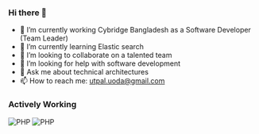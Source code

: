 ### Hi there 👋

- 🔭 I’m currently working Cybridge Bangladesh as a Software Developer (Team Leader)
- 🌱 I’m currently learning Elastic search
- 👯 I’m looking to collaborate on a talented team
- 🤔 I’m looking for help with software development
- 💬 Ask me about technical architectures
- 📫 How to reach me: utpal.uoda@gmail.com

### Actively Working 
![PHP](https://img.shields.io/badge/php-black?logo=php&style=for-the-badge) ![PHP](https://img.shields.io/badge/laravel-black?logo=laravel&style=for-the-badge)
